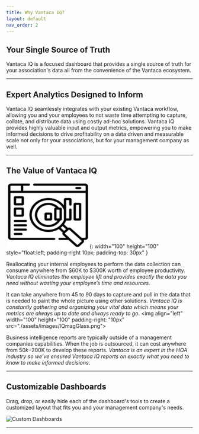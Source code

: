 ```yaml
---
title: Why Vantaca IQ?
layout: default
nav_order: 2
---
```


## Your Single Source of Truth

Vantaca IQ is a focused dashboard that provides a single source of truth for your association's data all from the convenience of the Vantaca ecosystem.

---

## Expert Analytics Designed to Inform

Vantaca IQ seamlessly integrates with your existing Vantaca workflow, allowing you and your employees to not waste time attempting to capture, collate, and distribute data using costly ad-hoc solutions. Vantaca IQ provides highly valuable input and output metrics, empowering you to make informed decisions to drive profitability on a data driven and measurable scale not only for your associations, but for your management company as well.

---

## The Value of Vantaca IQ

![Magnifying Glass](./assets/images/IQmagGlass.png){: width="100" height="100" style="float:left; padding-right 10px; padding-top: 30px" }

Reallocating your internal employees to perform the data collection can consume anywhere from $60K to $300K worth of employee productivity. *Vantaca IQ eliminates the employee lift and provides exactly the data you need without wasting your employee’s time and resources*.

It can take anywhere from 45 to 90 days to capture and pull in the data that is needed to paint the whole picture using other solutions. *Vantaca IQ is constantly gathering and organizing your vital data which means your metrics are always up to date and always ready to go*. <img align="left" width="100" height="100" padding-right: "10px" src="./assets/images/IQmagGlass.png">


Business intelligence reports are typically  outside of a management companies capabilities. When the job is  outsourced, it can cost anywhere from $50k-$200K to develop these reports. *Vantaca is an expert in the HOA industry so we’ve ensured Vantaca IQ reports on exactly what you need to know to make informed decisions*.

---

## Customizable Dashboards

Drag, drop, or easily hide each of the dashboard's tools to create a customized layout that fits you and your management company's needs.

![Custom Dashboards](./assets/images/IQDashboardConfig.gif)

---